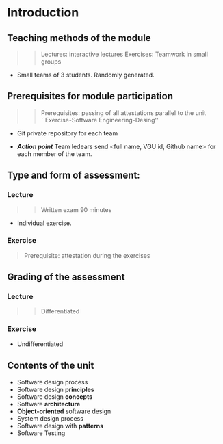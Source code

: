 # Introduction

## Teaching methods of the module ##
>> Lectures: interactive lectures
>> Exercises: Teamwork in small groups

- Small teams of 3 students. Randomly generated.

## Prerequisites for module participation ##
>> Prerequisites: passing of all attestations parallel to
>> the unit ``Exercise-Software Engineering-Desing''

- Git private repository for each team

- ***Action point*** Team ledears send <full name, VGU id, Github name>
for each member of the team.

## Type and form of assessment:
### Lecture
>> Written exam 90 minutes 
- Individual exercise.
### Exercise
> Prerequisite: attestation during the exercises

## Grading of the assessment
### Lecture
>> Differentiated
### Exercise
- Undifferentiated

## Contents of the unit
-   Software design process
-   Software design **principles**
-   Software design **concepts**
-   Software **architecture**
-   **Object-oriented** software design
-   System design process
-   Software design with **patterns**
-   Software Testing
 